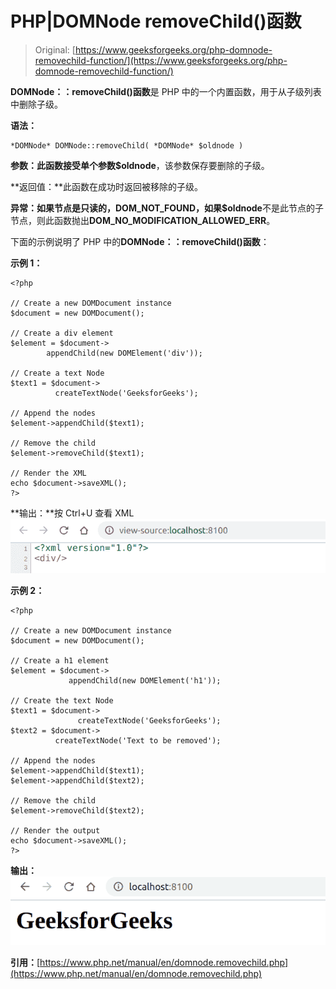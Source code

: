 # PHP|DOMNode removeChild()函数

> Original: [https://www.geeksforgeeks.org/php-domnode-removechild-function/](https://www.geeksforgeeks.org/php-domnode-removechild-function/)

**DOMNode：：removeChild()函数**是 PHP 中的一个内置函数，用于从子级列表中删除子级。

**语法：**

```
*DOMNode* DOMNode::removeChild( *DOMNode* $oldnode )
```

**参数：**此函数接受单个参数**$oldnode**，该参数保存要删除的子级。

**返回值：**此函数在成功时返回被移除的子级。

**异常：**如果节点是只读的，**DOM_NOT_FOUND**，如果**$oldnode**不是此节点的子节点，则此函数抛出**DOM_NO_MODIFICATION_ALLOWED_ERR**。

下面的示例说明了 PHP 中的**DOMNode：：removeChild()函数**：

**示例 1：**

```
<?php

// Create a new DOMDocument instance
$document = new DOMDocument();

// Create a div element
$element = $document-> 
        appendChild(new DOMElement('div'));

// Create a text Node
$text1 = $document->
          createTextNode('GeeksforGeeks');

// Append the nodes
$element->appendChild($text1);

// Remove the child
$element->removeChild($text1);

// Render the XML
echo $document->saveXML();
?>
```

**输出：**按 Ctrl+U 查看 XML
![](img/55ab34daab5c39149be0cf4f89103fd1.png)

**示例 2：**

```
<?php

// Create a new DOMDocument instance
$document = new DOMDocument();

// Create a h1 element
$element = $document->
             appendChild(new DOMElement('h1'));

// Create the text Node
$text1 = $document->
               createTextNode('GeeksforGeeks');
$text2 = $document->
          createTextNode('Text to be removed');

// Append the nodes
$element->appendChild($text1);
$element->appendChild($text2);

// Remove the child
$element->removeChild($text2);

// Render the output
echo $document->saveXML();
?>
```

**输出：**
![](img/006f44f7e88408a629759256eba26e8e.png)

**引用：**[https://www.php.net/manual/en/domnode.removechild.php](https://www.php.net/manual/en/domnode.removechild.php)